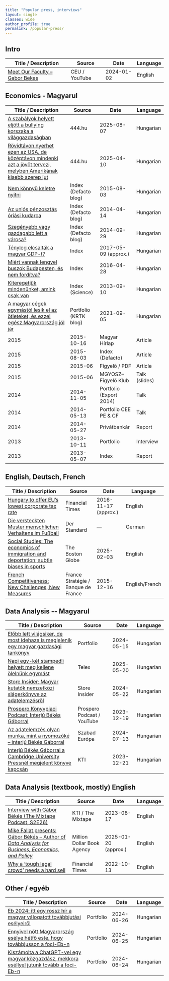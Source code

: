 ```yaml
---
title: "Popular press, interviews"
layout: single               
classes: wide                
author_profile: true
permalink: /popular-press/
---
```



## Intro

| Title / Description | Source | Date | Language |
|----------------------|--------|------|----------|
| [Meet Our Faculty – Gabor Bekes](https://www.youtube.com/watch) | CEU / YouTube | 2024-01-02 | English |


## Economics - Magyarul

| Title / Description | Source | Date | Language |
|----------------------|--------|------|----------|
| [A szabályok helyett eljött a bullying korszaka a világgazdaságban](https://444.hu/2025/08/07/a-szabalyok-helyett-eljott-a-bullying-korszaka-a-vilaggazdasagban) | 444.hu | 2025-08-07 | Hungarian |
| [Rövidtávon nyerhet ezen az USA, de középtávon mindenki azt a jövőt tervezi, melyben Amerikának kisebb szerep jut](https://444.hu/2025/04/10/rovidtavon-nyerhet-ezen-az-usa-de-kozeptavon-mindenki-azt-a-jovot-tervezi-melyben-amerikanak-kisebb-szerep-jut) | 444.hu | 2025-04-10 | Hungarian |
| [Nem könnyű keletre nyitni](https://index.hu/gazdasag/defacto/2015/08/03/nem_konnyu_eltavolodni_a_nyugattol/) | Index (Defacto blog) | 2015-08-03 | Hungarian |
| [Az uniós pénzosztás óriási kudarca](https://index.hu/gazdasag/defacto/2014/04/14/ez_unios_tagsagunk_legnagyobb_kudarca/) | Index (Defacto blog) | 2014-04-14 | Hungarian |
| [Szegényebb vagy gazdagabb lett a városa?](https://index.hu/gazdasag/defacto/2014/09/29/nezze_meg_hogy_gazdagodott_a_varosa/) | Index (Defacto blog) | 2014-09-29 | Hungarian |
| [Tényleg elcsalták a magyar GDP-t?](https://index.hu/gazdasag/2017/03/03/gdp_kulkereskedelem_tukorstatisztika_maximilian_gebhardt/) | Index | 2017-05-09 (approx.) | Hungarian |
| [Miért vannak lengyel buszok Budapesten, és nem fordítva?](https://index.hu/gazdasag/2016/04/28/ezert_vannak_lengyel_buszok_budapesten_es_nem_magyar_buszok_a_lengyeleknel/) | Index | 2016-04-28 | Hungarian |
| [Kiteregetjük mindenünket, amink csak van](https://index.hu/tudomany/2013/09/10/nagyobb_az_adat/) | Index (Science) | 2013-09-10 | Hungarian |
| [A magyar cégek egymástól lesik el az ötleteket, és ezzel egész Magyarország jól jár](https://www.portfolio.hu/krtk/20210905/a-magyar-cegek-egymastol-lesik-el-az-otleteket-es-ezzel-egesz-magyarorszag-jol-jar-498918)                | Portfolio (KRTK blog) | 2021-09-05 | Hungarian |
| 2015 | 2015-10-16 | Magyar Hírlap           | Article       | [Fontos szerep jut a beszállítóknak](https://www.magyarhirlap.hu/gazdasag/Fontos_szerep_jut_a_beszallitoknak)                                                                                     | HU   |
| 2015 | 2015-08-03 | Index (Defacto)         | Article       | [Nem könnyű eltávolodni a Nyugattól](https://index.hu/gazdasag/defacto/2015/08/03/nem_konnyu_eltavolodni_a_nyugattol/)                                                                            | HU   |
| 2015 | 2015-06    | Figyelő / PDF           | Article       | [Keleti nyitás – A méret számít (pdf)](https://www.dropbox.com/s/pv4r7pje3xhjgad/0707_2015_Bekes-Murakozy_Ameretszamit.pdf?dl=0)                                                                  | HU   |
| 2015 | 2015-06    | MGYOSZ–Figyelő Klub     | Talk (slides) | [Keleti nyitás – előadás (pptx)](https://www.dropbox.com/s/8hrom57ll0kuliw/Bekes_2015junius_keleti_nyitas_MGYOSZ.pptx?dl=0)                                                                       | HU   |
| 2014 | 2014-11-05 | Portfolio (Export 2014) | Talk          | [Növekvő vállalatok, külkereskedelem és innováció (program)](https://www.portfolio.hu/rendezvenyek/konferencia-gazdasag/portfolio_export_2014/382/attekintes)                                     | HU   |
| 2014 | 2014-05-13 | Portfolio CEE PE & CF   | Talk          | [Is fast company growth predictable from statistical data?](https://www.portfolio.hu/en/events/conference-economy/portfolio_cee_private_equity_and_corporate_finance_conference_2014/350/program) | EN   |
| 2014 | 2014-05-27 | Privátbankár            | Report        | [Így függ össze a gazdasági fejlődésünk és a gay pride](https://privatbankar.hu/cikkek/kkv/igy-fugg-ossze-a-gazdasagi-fejlodesunk-es-a-gay-pride-269181.html)                                     | HU   |
| 2013 | 2013-10-11 | Portfolio               | Interview     | [Konténerhajó, diószedés, startup – Újításból lesz növekedés](https://www.portfolio.hu/gazdasag/20131011/kontenerhajo-dioszedes-startup-ujitasbol-lesz-novekedes-190340)                          | HU   |
| 2013 | 2013-05-07 | Index                   | Report        | [Nemzetgazdaságban gondolkodni hiba](https://index.hu/gazdasag/2013/05/07/kulkeres/)                                                                                                              | HU   |


## English, Deutsch, French

| Title / Description | Source | Date | Language |
|----------------------|--------|------|----------|
| [Hungary to offer EU’s lowest corporate tax rate](https://www.ft.com/content/302fa4b4-acda-11e6-9cb3-bb8207902122) | Financial Times | 2016-11-17 (approx.) | English |
| [Die versteckten Muster menschlichen Verhaltens im Fußball](http://derstandard.at/consent/tcf/story/3000000264636/die-versteckten-muster-menschlichen-verhaltens-im-fussball) | Der Standard | — | German |
| [Social Studies: The economics of immigration and deportation; subtle biases in sports](https://www.bostonglobe.com/2025/02/03/opinion/social-studies-economics-immigration-deportation-subtle-biases-sports/) | The Boston Globe | 2025-02-03 | English |
| [French Competitiveness: New Challenges, New Measures](https://www.strategie-plan.gouv.fr/en/french-competitiveness-new-challenges-new-measures) | France Stratégie / Banque de France | 2015-12-16 | English/French |

## Data Analysis -- Magyarul


| Title / Description | Source | Date | Language |
|----------------------|--------|------|----------|
| [Előbb lett világsiker, de most idehaza is megjelenik egy magyar gazdasági tankönyv](https://www.portfolio.hu/gazdasag/20240515/elobb-lett-vilagsiker-de-most-idehaza-is-megjelenik-egy-magyar-gazdasagi-tankonyv-686139)              | Portfolio             | 2024-05-15 | Hungarian |
| [Napi egy-két stampedli helyett meg kellene ölelnünk egymást](https://telex.hu/video/2025/05/21/schwab-richard-belgyogyasz-bekes-gabor-kozgazdasz-tudomany-kutatas-egeszsegugy-video-interju) | Telex | 2025-05-20 | Hungarian |
| [Store Insider: Magyar kutatók nemzetközi slágerkönyve az adatelemzésről](https://storeinsider.hu/cikk/magyar-kutatok-nemzetkozi-slagerkonyve-az-adatelemzesrol) | Store Insider | 2024-05-22 | Hungarian |
| [Prospero Könyvpiaci Podcast: Interjú Békés Gáborral](https://www.youtube.com/watch) | Prospero Podcast / YouTube | 2023-12-19 | Hungarian |
| [Az adatelemzés olyan munka, mint a nyomozóké – interjú Békés Gáborral](https://www.szabadeuropa.hu/a/adatelemzes-bekes-gabor-interju/33020517.html) | Szabad Európa | 2024-07-13 | Hungarian |
| [Interjú Békés Gáborral a Cambridge University Pressnél megjelent könyve kapcsán](https://kti.krtk.hu/hirek/hirek-2/interju-bekes-gaborral-a-cambridge-university-pressnel-megjelent-konyve-kapcsan/) | KTI | 2023-12-21 | Hungarian |

## Data Analysis (textbook, mostly) English

| Title / Description | Source | Date | Language |
|----------------------|--------|------|----------|
| [Interview with Gábor Békés (The Mixtape Podcast, S2E26)](https://kti.krtk.hu/en/news/news-2/interview-with-gabor-bekes-international-economist-and-author-at-ceu/) | KTI / The Mixtape | 2023-08-17 | English |
| [Mike Fallat presents: Gábor Békés – Author of *Data Analysis for Business, Economics, and Policy*](https://blog.milliondollarbookagency.com/gabor-bekes-author-of-data-analysis-for-business-economics-and-policy/) | Million Dollar Book Agency | 2025-01-20 (approx.) | English |
| [Why a ‘tough legal crowd’ needs a hard sell](https://www.ft.com/content/8444096b-d7fd-42b9-b7f2-b5094a26fcc9) | Financial Times | 2022-10-13 | English |



## Other / egyéb

| Title / Description | Source | Date | Language |
|----------------------|--------|------|----------|
| [Eb 2024: itt egy rossz hír a magyar válogatott továbbjutási esélyeiről](https://www.portfolio.hu/gazdasag/20240626/eb-2024-itt-egy-rossz-hir-a-magyar-valogatott-tovabbjutasi-eselyeirol-694857)                                      | Portfolio             | 2024-06-26 | Hungarian |
| [Ennyivel nőtt Magyarország esélye hétfő este, hogy továbbjusson a foci-Eb-n](https://www.portfolio.hu/gazdasag/20240625/ennyivel-nott-magyarorszag-eselye-hetfo-este-hogy-tovabbjusson-a-foci-eb-n-694517)                            | Portfolio             | 2024-06-25 | Hungarian |
| [Kiszámolta a ChatGPT-vel egy magyar közgazdász, mekkora eséllyel jutunk tovább a foci-Eb-n](https://www.portfolio.hu/uzlet/20240624/kiszamolta-a-chatgpt-vel-egy-magyar-kozgazdasz-mekkora-esellyel-jutunk-tovabb-a-foci-eb-n-694351) | Portfolio             | 2024-06-24 | Hungarian |



